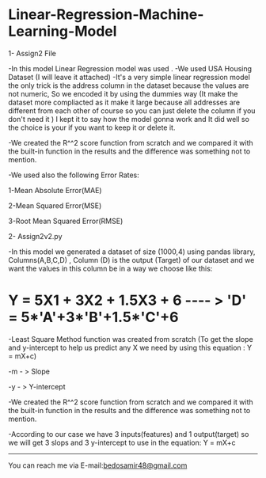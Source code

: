 # Linear-Regression-Machine-Learning-Model

1- Assign2 File

-In this model Linear Regression model was used .
-We used USA Housing Dataset (I will leave it attached)
-It's a very simple linear regression model the only trick is the address column in the dataset because the values are not numeric, So we encoded it by using the dummies way (It make the dataset more compliacted as it make it large because all addresses are different from each other of course so you can just delete the column if you don't need it )
I kept it to say how the model gonna work and It did well so the choice is your if you want to keep it or delete it.

-We created the R^^2 score function from scratch and we compared it with the built-in function in the results and the difference was something not to mention.

-We used also the following Error Rates:

1-Mean Absolute Error(MAE)

2-Mean Squared Error(MSE)

3-Root Mean Squared Error(RMSE)




2- Assign2v2.py

-In this model we generated a dataset of size (1000,4) using pandas library, Columns(A,B,C,D) , Column (D) is the output (Target) of our dataset and we want the values in this column be in a way we choose like this:
 # Y = 5X1 + 3X2 + 1.5X3 + 6   ---- > 'D' = 5*'A'+3*'B'+1.5*'C'+6
 
 -Least Square Method function was created from scratch (To get the slope and y-intercept to help us predict any X we need by using this equation : Y = mX+c)
 
 -m - > Slope
 
 -y - > Y-intercept
 
 -We created the R^^2 score function from scratch and we compared it with the built-in function in the results and the difference was something not to mention.

-According to our case we have 3 inputs(features) and 1 output(target) so we will get 3 slops and 3 y-intercept to use in the equation: Y = mX+c



______________________________________________________

You can reach me via E-mail:bedosamir48@gmail.com


 
 
